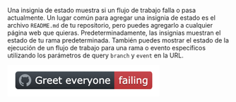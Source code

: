 Una insignia de estado muestra si un flujo de trabajo falla o pasa actualmente. Un lugar común para agregar una insignia de estado es el archivo `README.md` de tu repositorio, pero puedes agregarlo a cualquier página web que quieras. Predeterminadamente, las insignias muestran el estado de tu rama predeterminada. También puedes mostrar el estado de la ejecución de un flujo de trabajo para una rama o evento específicos utilizando los parámetros de query `branch` y `event` en la URL.

![ejemplo de insignia de estado](/assets/images/help/repository/actions-workflow-status-badge.png)
